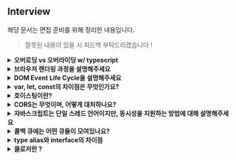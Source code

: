 ## Interview

해당 문서는 면접 준비를 위해 정리한 내용입니다.

> 잘못된 내용이 있을 시 피드백 부탁드리겠습니다 !

<details>

<summary> <strong>오버로딩 vs 오버라이딩 w/ typescript</strong> </summary>

오버로딩 : 같은 메소드지만 매개변수에 차이점을 두는 것

```typescript
// typescript 오버로딩
function add(a: number, b: number): number;

function add(a: number, b: number, c: number): number;

// 위 오버로드 선언을 모두 만족하도록 구현해야 함
function add(a: number, b: number, c?: number): number {
  // 구현
}
```

오버라이딩 : 상속 관계에 있는 클래스 간에 같은 이름의 메소드를 정의

</details>

<details>

<summary> <strong>브라우저 렌더링 과정을 설명해주세요</strong> </summary>

서버에서 응답받은 HTML 데이터를 파싱한 후 해당 결과를 통해 DOM 트리를 만듭니다.

파싱 하는 중 CSS 파일 링크를 만나면, CSS 파일을 요청해 받아온 후 CSSOM을 만듭니다.

DOM 트리와 CSSOM이 모두 만들어지면 이를 이용해 렌더 트리를 만들고 각 노드들이 화면의 어디에 위치할 지 계산하는 레이아웃 과정 후 실제로 그리는 페인팅 과정을 거쳐 렌더링됩니다.

추가적으로 화면의 어디에 위치할 지 계산하는 과정을 리플로우,이 후 실제로 그리는 페인팅 과정을 리페인트라고 부르는 것으로 알고 있습니다.

</details>

<details>

<summary> <strong>DOM Event Life Cycle을 설명해주세요</strong> </summary>

이벤트는 각 이벤트가 갖게 되는 전파 경로를 따라 전파됩니다.

최상위 노드인 Window부터 이벤트를 부착한 노드까지 전달되는 Capture 페이즈 (Event Capturing),

이벤트 객체가 이벤트를 등록한 타겟에 도달한 Target 페이즈,

Capture 페이즈와 반대로 최종적으로 Window까지 이벤트 객체가 전달되는 Bubble 페이즈 (Event Bubbling)으로 이루어져있습니다.

추가적으로 이벤트에 따라 지원하지 않는 페이즈가 있습니다. 예를 들어 focus 이벤트는 Bubbling되지 않습니다.

</details>

<details>

<summary> <strong>var, let, const의 차이점은 무엇인가요?</strong> </summary>

var은 전역 스코프를 가지지만, const let은 블록 레벨 스코프를 가집니다.

const는 상수로써 값을 재할당할 수 없지만, let은 가능하며 이는 es6부터 지원하게 되었습니다.

> es6는 2015년 나왔다.

</details>

<details>

<summary> <strong>호이스팅이란?</strong> </summary>

자바스크립트 엔진은 선언과 실행을 구분해서 처리한다.

이 때 선언을 먼저 처리하기 때문에, 선언문이 코드 상단으로 "끌어올려지는" 듯한 효과를 호이스팅이라 한다.

```js
// javascript
var a = 1;

// 위 코드는 크게 var a 선언문과 a = 1 대입문으로 구분할 수 있다.
// 1. 컴파일 단계에서 var a가 등장하면 스코프 내에 변수 a가 존재하는 지 검색
// 2. 존재할 시 선언문을 무시, 없다면 a를 스코프 컬렉션 내에 생성하도록 요청
// 3. 코드 실행 시점에서 a = 1 대입문을 처리한다.
// 4. 변수 a가 현재 스코프에 있으면 대입을 실행하고, 없다면 바깥 스코프까지 거슬러 올라간다.
```

```js
add();

function add() {
  // something...
}

// 마찬가지로 선언이 먼저 되기(호이스팅 되기) 때문에 오류를 일으키지 않는다.
```

</details>

<details>

<summary> <strong>CORS는 무엇이며, 어떻게 대처하나요?</strong> </summary>

동일한 출처의 리소스만 사용해야하는 원칙인 SOP의 허용조건으로, Cross Origin Resource Sharing의 약자입니다.

대처하는 방법은 서버에서 헤더의 Access control allow origin에 알맞은 값을 설정하는 방법과

개발 환경에서 webpack dev server의 proxy 기능을 이용해 CORS 정책을 우회하는 방향으로 대처할 수 있습니다.

</details>

<details>

<summary> <strong>자바스크립트는 단일 스레드 언어이지만, 동시성을 지원하는 방법에 대해 설명해주세요</strong> </summary>

자바스크립트 엔진의 콜 스택에는 호출 스택들이 쌓이게 되는데, 해당 콜 스택의 값이 없을 때

런타임 환경에 위치한 콜백 큐에 있는, 비동기 스택들을 콜 스택에 할당하여 동시성을 지원합니다. 또한 이 행위를 이벤트 루프라고 합니다.

</details>

<details>

<summary> <strong>콜백 큐에는 어떤 큐들이 모여있나요?</strong> </summary>

크게 Microtask 큐, Animation frames, Task 큐로 구성되어 있으며,

Microtask 큐에는 Promise then의 callback 함수 등이,

Animation frames에는 requestAnimationFrame과 같은 애니메이션 관련 콜백이,

Task 큐에는 setTimeout과 같은 Web API가 위치하는 것으로 알고 있습니다.

> 콜백 큐에서 실행 스택으로 옮겨지는 우선 순위는 Microtask > Animation frames, Task 순입니다.

</details>

<details>

<summary> <strong>type alias와 interface의 차이점</strong> </summary>

가장 큰 차이라면 interface는 객체 혹은 클래스에만 적용할 수 있다는 점입니다.

합성에서 성능 차이가 있는 것으로 알고 있는데 interface는 합성할 경우 이가 캐싱되지만, type은 모든 구성요소에 대한 타입을 체크하기 때문입니다.

- computed value는 type에서만 사용가능
- type의 경우 확장시 동일 키 값에 대해 never가 할당될 수 있음

</details>

<details>

<summary> <strong>클로저란 ?</strong> </summary>

어떤 함수에서 선언한 변수를 참조하는 내부함수를 외부로 전달할 경우, 함수의 실행 컨텍스트가 종료된 후에도 해당 변수가 사라지지 않는 현상

> 어떤 함수 A에서 선언한 변수 foo를 참조하는 내부함수 B를 외부로 전달할 경우 A의 실행 컨텍스트가 종료된 이후에도 변수 foo가 사라지지 않는 현상

```js
var outer = function () {
  var a = 1;
  var inner = function () {
    return ++a;
  };

  return inner;
};

var outer2 = outer();
console.log(outer2()); // 2
console.log(outer2()); // 3
```

</details>

<!--
<details>

<summary> <strong>제목</strong> </summary>

답변

</details>



<!-- <details>

<summary> <strong>FLUX 패턴이란</strong> </summary>

양방향 데이터 흐름을 갖고 있는 MVC 패턴의 복잡도라는 단점을 해결하기 위해 Facebook에서 고안해냄.

1. 액션 생성자 호출
2. 디스패쳐로 전달
3. 스토어에 전달
4.

</details> -->

<!--
<details>

<summary> <strong>제목</strong> </summary>

답변

</details>
-->
